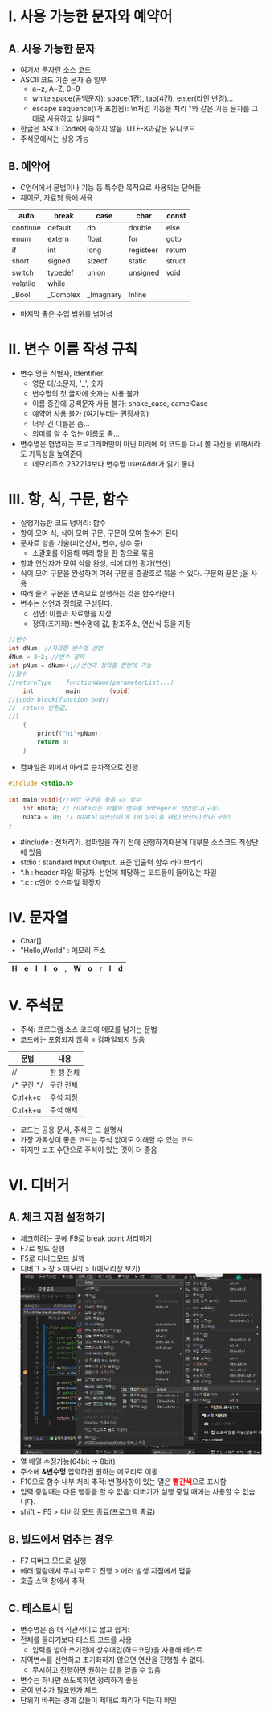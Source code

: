 # I. 사용 가능한 문자와 예약어
## A. 사용 가능한 문자
- 여기서 문자란 소스 코드
- ASCII 코드 기준 문자 중 일부
	- a\~z, A\~Z, 0\~9
	- white space(공백문자): 
	   space(1칸), tab(4칸), enter(라인 변경)...
	- escape sequence(\가 포함됨): 
		\n처럼 기능을 처리
		"와 같은 기능 문자를 그대로 사용하고 싶을때 \"
- 한글은 ASCII Code에 속하지 않음. UTF-8과같은 유니코드 
- 주석문에서는 상용 가능
## B. 예약어
- C언어에서 문법이나 기능 등 특수한 목적으로 사용되는 단어들
- 제어문, 자료형 등에 사용

|auto|break|case|char|const|
|---|---|---|---|---|
|continue|default|do|double|else|
|enum|extern|float|for|goto|
|if|int|long|registeer|return|
|short|signed|sizeof|static|struct|
|switch|typedef|union|unsigned|void|
|volatile|while||||
|_Bool|_Complex|_Imagnary|Inline||

- 마지막 줄은 수업 범위를 넘어섬

# II. 변수 이름 작성 규칙
- 변수 명은 식별자, Identifier.
	- 영문 대/소문자, '_', 숫자		
	- 변수명의 첫 글자에 숫자는 사용 불가
	- 이름 중간에 공백문자 사용 불가: snake_case, camelCase
	- 예약어 사용 불가
	(여기부터는 권장사항)
	- 너무 긴 이름은 좀...
	- 의미를 알 수 없는 이름도 좀...
- 변수명은 협업하는 프로그래머만이 아닌 미래에 이 코드를 다시 볼 자신을 위해서라도 가독성을 높여준다
	- 메모리주소 232214보다 변수명 userAddr가 읽기 좋다

# III. 항, 식, 구문, 함수
- 실행가능한 코드 덩어리: 함수 
- 항이 모여 식, 식이 모여 구문, 구문이 모여 함수가 된다
- 문자로 항을 기술(피연산자, 변수, 상수 등)
	- 소괄호를 이용해 여러 항을 한 항으로 묶음
- 항과 연산자가 모여 식을 완성, 식에 대한 평가(연산)
- 식이 모여 구문을 완성하며 여러 구문을 중괄호로 묶을 수 있다. 구문의 끝은 ;을 사용
- 여러 줄의 구문을 연속으로 실행하는 것을 함수라한다
- 변수는 선언과 정의로 구성된다. 
	- 선언: 이름과 자료형을 지정
	- 정의(초기화): 변수명에 값, 참조주소, 연산식 등을 지정
```C
//변수
int dNum; //자료형 변수명 선언
dNum = 3+2; //변수 정의
int pNum = dNum++;//선언과 정의를 한번에 가능
//함수
//returnType	functionName(parameterList...)
	int			main		(void)
//{code block(function body)
//	return 반환값;
//}
	{
		printf("hi"+pNum);
		return 0;
	}
```
- 컴파일은 위에서 아래로 순차적으로 진행. 
```C
#include <stdio.h>

int main(void){//여러 구문을 묶음 => 함수
	int nData; // nData라는 이름의 변수를 integer로 선언한다(구문)
	nData = 10; // nData(피연산자)에 10(상수)을 대입(연산자)한다(구문)
}
```
- #include  : 전처리기. 컴파일을 하기 전에 진행하기때문에 대부분 소스코드 최상단에 있음
- stdio     : standard Input Output. 표준 입출력 함수 라이브러리
- *.h       : header 파일 확장자. 선언에 해당하는 코드들이 들어있는 파일
- *.c       : c언어 소스파일 확장자

# IV. 문자열
- Char[]
- "Hello,World" : 메모리 주소

|H|e|l|l|o|,|W|o|r|l|d|
|---|---|---|---|---|---|---|---|---|---|---|

# V. 주석문
- 주석: 프로그램 소스 코드에 메모를 남기는 문법
- 코드에는 포함되지 않음 = 컴파일되지 않음

|문법|내용|
|---|---|
|//|한 행 전체|
|/* 구간 */|구간 전체|
|Ctrl+k+c|주석 지정|
|Ctrl+k+u|주석 해제|

- 코드는 공용 문서, 주석은 그 설명서
- 가장 가독성이 좋은 코드는 주석 없이도 이해할 수 있는 코드.
- 하지만 보조 수단으로 주석이 있는 것이 더 좋음

# VI. 디버거
## A. 체크 지점 설정하기
- 체크하려는 곳에 F9로 break point 처리하기
- F7로 빌드 실행
- F5로 디버그모드 실행
- 디버그 > 창 > 메모리 > 1(메모리창 보기)
![디버깅 메모리](img/debug_memoryWindow.png)
- 열 배열 수정가능(64bit -> 8bit)
- 주소에 <b>&변수명</b> 입력하면 원하는 메모리로 이동
- F10으로 함수 내부 처리 추적: 변경사항이 있는 열은 <b style="color:red">빨간색</b>으로 표시함
- 입력 중일때는 다른 행동을 할 수 없음: 디버기가 실행 중일 때에는 사용할 수 없습니다.
- shift + F5 > 디버깅 모드 종료(프로그램 종료)
## B. 빌드에서 멈추는 경우
- F7 디버그 모드로 실행
- 에러 알람에서 무시 누르고 진행 > 에러 발생 지점에서 멈춤
- 호출 스택 창에서 추적
## C. 테스트시 팁
- 변수명은 좀 더 직관적이고 짧고 쉽게: 
- 전체를 돌리기보다 테스트 코드를 사용
	- 입력을 받아 쓰기전에 상수대입(하드코딩)을 사용해 테스트  
- 지역변수를 선언하고 초기화하지 않으면 연산을 진행할 수 없다. 
	- 무시하고 진행하면 원하는 값을 얻을 수 없음
- 변수는 하나만 쓰도록하면 정리하기 좋음
- 굳이 변수가 필요한가 체크
- 단위가 바뀌는 경계 값들이 제대로 처리가 되는지 확인
